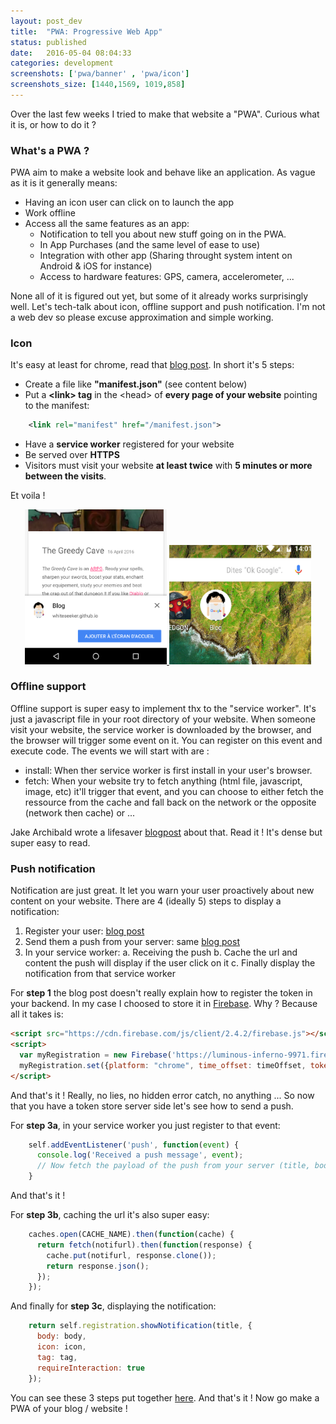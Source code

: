 ```yaml
---
layout: post_dev
title:  "PWA: Progressive Web App"
status: published
date:   2016-05-04 08:04:33
categories: development
screenshots: ['pwa/banner' , 'pwa/icon']
screenshots_size: [1440,1569, 1019,858]
---
```

Over the last few weeks I tried to make that website a "PWA". Curious what it is, or how to do it ?<!--more-->

### What's a PWA ?
PWA aim to make a website look and behave like an application. As vague as it is it generally means:

* Having an icon user can click on to launch the app
* Work offline
* Access all the same features as an app:
    * Notification to tell you about new stuff going on in the PWA.
    * In App Purchases (and the same level of ease to use)
    * Integration with other app (Sharing throught system intent on Android & iOS for instance)
    * Access to hardware features: GPS, camera, accelerometer, ...

None all of it is figured out yet, but some of it already works surprisingly well.
Let's tech-talk about icon, offline support and push notification. I'm not a web dev so please excuse approximation and simple working.

### Icon

It's easy at least for chrome, read that [blog post](https://developers.google.com/web/updates/2015/03/increasing-engagement-with-app-install-banners-in-chrome-for-android?hl=en). In short it's 5 steps:

* Create a file like **"manifest.json"** (see content below)
* Put a **\<link\> tag** in the \<head\> of **every page of your website** pointing to the manifest:

~~~ xml 
    <link rel="manifest" href="/manifest.json">
~~~

* Have a **service worker** registered for your website
* Be served over **HTTPS**
* Visitors must visit your website **at least twice** with **5 minutes or more between the visits**.

Et voila !

<div style="text-align: center;">
  ​<a href="/assets/images/pwa/banner.png" onclick="screenshotOnClick(1);return false;" target="_blank">
    <picture>
     <source srcset="/assets/images/pwa/banner_small.png.webp" type="image/webp">
     <img src="/assets/images/pwa/banner_small.png" alt="Screenshot display banner" style="max-width:45%;" class="gameScreenshotSmall">
    </picture>
  </a>
  <a href="/assets/images/pwa/icon.png" onclick="screenshotOnClick(2);return false;" target="_blank">
    <picture>
      <source srcset="/assets/images/pwa/icon_small.png.webp" type="image/webp">
      <img src="/assets/images/pwa/icon_small.png" alt="Screenshot icon homescreen" style="max-width:45%;" class="gameScreenshotSmall">
    </picture>
  </a>
</div>

### Offline support

Offline support is super easy to implement thx to the "service worker". It's just a javascript file in your root directory of your website. When someone visit your website, the service worker is downloaded by the browser, and the browser will trigger some event on it.
You can register on this event and execute code. The events we will start with are :

* install: When ther service worker is first install in your user's browser.
* fetch: When your website try to fetch anything (html file, javascript, image, etc) it'll trigger that event, and you can choose to either fetch the ressource from the cache and fall back on the network or the opposite (network then cache) or ...

Jake Archibald wrote a lifesaver [blogpost](https://jakearchibald.com/2014/offline-cookbook/) about that. Read it ! It's dense but super easy to read.

### Push notification

Notification are just great. It let you warn your user proactively about new content on your website.
There are 4 (ideally 5) steps to display a notification:

1. Register your user: [blog post](https://developers.google.com/web/updates/2015/03/push-notifications-on-the-open-web)
2. Send them a push from your server: same [blog post](https://developers.google.com/web/updates/2015/03/push-notifications-on-the-open-web)
3. In your service worker: 
    a. Receiving the push
    b. Cache the url and content the push will display if the user click on it
    c. Finally display the notification from that service worker


For **step 1** the blog post doesn't really explain how to register the token in your backend. In my case I choosed to store it in [Firebase](https://www.firebase.com/). Why ? Because all it takes is:

~~~ html
<script src="https://cdn.firebase.com/js/client/2.4.2/firebase.js"></script>
<script>
  var myRegistration = new Firebase('https://luminous-inferno-9971.firebaseio.com/pntokens/'+pushNotifToken);
  myRegistration.set({platform: "chrome", time_offset: timeOffset, token: pushNotifToken});
</script>
~~~

And that's it ! Really, no lies, no hidden error catch, no anything ...
So now that you have a token store server side let's see how to send a push.

For **step 3a**, in your service worker you just register to that event:

~~~ javascript
    self.addEventListener('push', function(event) {  
      console.log('Received a push message', event);
      // Now fetch the payload of the push from your server (title, body, url, ...)
    }
~~~

And that's it !

For **step 3b**, caching the url it's also super easy:

~~~ javascript
    caches.open(CACHE_NAME).then(function(cache) {
      return fetch(notifurl).then(function(response) {
        cache.put(notifurl, response.clone());
        return response.json();
      });
    });
~~~

And finally for **step 3c**, displaying the notification:

~~~ javascript
    return self.registration.showNotification(title, {  
      body: body,  
      icon: icon,  
      tag: tag,
      requireInteraction: true
    });
~~~

You can see these 3 steps put together [here](https://github.com/Whiteseeker/whiteseeker.github.io/blob/source/src/scripts/service-worker.js#L26).
And that's it ! Now go make a PWA of your blog / website !

